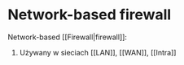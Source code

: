 # Network-based firewall
Network-based [[Firewall|firewall]]:
1. Używany w sieciach [[LAN]], [[WAN]], [[Intra]]